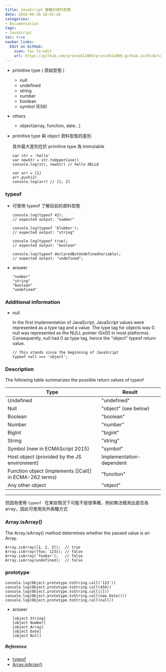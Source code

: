 ```yaml
---
title: JavaScript 變數的資料型態
date: 2019-09-20 18:43:10
categories:
- Documentation
tags:
- JavaScript
toc: true
navbar_links:
  Edit on GitHub:
    icon: fas fa-edit
    url: https://github.com/prince811009/prince811009.github.io/blob/source/blog/source/_posts/JavaScript%20%E8%AE%8A%E6%95%B8%E7%9A%84%E8%B3%87%E6%96%99%E5%9E%8B%E6%85%8B.md
---
```

 - primitive type ( 原始型態 )
   *  null
   *  undefined
   *  string
   *  number
   *  boolean
   *  symbol (ES6) 
 - others
   *  object(array, function, date...)
 - primitive type 與 object 資料型態的差別

    其中最大差別在於 primitive type 為 Immutable

    ```
    var str = 'hello'
    var newStr = str.toUpperCase()
    console.log(str, newStr) // hello HELLO

    var arr = [1]
    arr.push(2)
    console.log(arr) // [1, 2]
    ```

<!-- more -->

### typeof 
 - 可使用 typeof 了解目前的資料型態

   ```
   console.log(typeof 42);
   // expected output: "number"

   console.log(typeof 'blubber');
   // expected output: "string"

   console.log(typeof true);
   // expected output: "boolean"

   console.log(typeof declaredButUndefinedVariable);
   // expected output: "undefined";
   ```
   
 - answer
    ```
    "number"
    "string"
    "boolean"
    "undefined"
    ```

### Additional information
 - null

   In the first implementation of JavaScript, JavaScript values were represented as a type tag and a value. The type tag for objects was 0. null was represented as the NULL pointer (0x00 in most platforms). Consequently, null had 0 as type tag, hence the "object" typeof return value.

   ```
   // This stands since the beginning of JavaScript
   typeof null === 'object';
   ```
### Description
The following table summarizes the possible return values of typeof

Type | Result
-- | --
Undefined | "undefined"
Null | "object" (see below)
Boolean | "boolean"
Number | "number"
BigInt | "bigint"
String | "string"
Symbol (new in ECMAScript 2015) | "symbol"
Host object (provided by the JS environment) | Implementation-dependent
Function object (implements [[Call]] in ECMA-262 terms) | "function"
Any other object | "object"
---
但因為使用 ```typeof ``` 在某些情況下可能不是很準確，例如無法檢測出是否為 array，因此可使用另外兩種方式

### Array.isArray()
The Array.isArray() method determines whether the passed value is an Array.

```
Array.isArray([1, 2, 3]);  // true
Array.isArray({foo: 123}); // false
Array.isArray('foobar');   // false
Array.isArray(undefined);  // false
```

### prototype
```
console.log(Object.prototype.toString.call('123'))
console.log(Object.prototype.toString.call(456))
console.log(Object.prototype.toString.call([]))
console.log(Object.prototype.toString.call(new Date()))
console.log(Object.prototype.toString.call(null))

```
 - answer
    ```
    [object String]
    [object Number]
    [object Array]
    [object Date]
    [object Null]
    ```
##### Reference
 - [typeof
](https://developer.mozilla.org/en-US/docs/Web/JavaScript/Reference/Operators/typeof)
 - [Array.isArray()
](https://developer.mozilla.org/en-US/docs/Web/JavaScript/Reference/Global_Objects/Array/isArray)